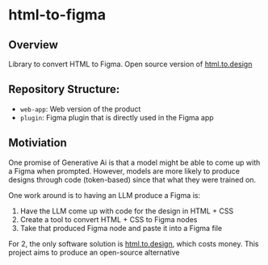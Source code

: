 # html-to-figma

## Overview
Library to convert HTML to Figma. Open source version of [html.to.design](https://www.figma.com/community/plugin/1159123024924461424)

## Repository Structure:
- `web-app`: Web version of the product
- `plugin`: Figma plugin that is directly used in the Figma app

## Motiviation
One promise of Generative Ai is that a model might be able to come up with a Figma when prompted. However, models are more likely to produce designs through code (token-based) since that what they were trained on.

One work around is to having an LLM produce a Figma is:
1. Have the LLM come up with code for the design in HTML + CSS
2. Create a tool to convert HTML + CSS to Figma nodes
3. Take that produced Figma node and paste it into a Figma file

For 2, the only software solution is [html.to.design](https://www.figma.com/community/plugin/1159123024924461424), which costs money. This project aims to produce an open-source alternative 
